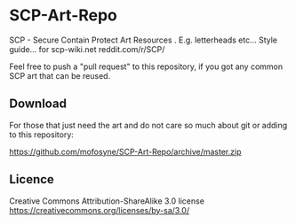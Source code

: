 # SCP-Art-Repo

SCP - Secure Contain Protect Art Resources . E.g. letterheads etc... Style guide... for scp-wiki.net reddit.com/r/SCP/

Feel free to push a "pull request" to this repository, if you got any common SCP art that can be reused.

## Download

For those that just need the art and do not care so much about git or adding to this repository:

https://github.com/mofosyne/SCP-Art-Repo/archive/master.zip

## Licence

Creative Commons Attribution-ShareAlike 3.0 license https://creativecommons.org/licenses/by-sa/3.0/
